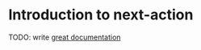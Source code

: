 # Introduction to next-action

TODO: write [great documentation](http://jacobian.org/writing/great-documentation/what-to-write/)
